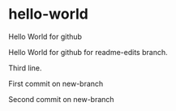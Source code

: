 # hello-world
Hello World for github

Hello World for github for readme-edits branch.

Third line.

First commit on new-branch

Second commit on new-branch
